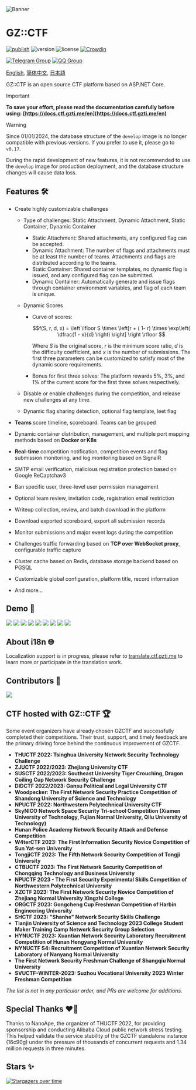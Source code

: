 <picture>
  <source media="(prefers-color-scheme: dark)" srcset="assets/banner.dark.svg">
  <img alt="Banner" src="assets/banner.light.svg">
</picture>

# GZ::CTF

[![publish](https://github.com/GZTimeWalker/GZCTF/actions/workflows/ci.yml/badge.svg)](https://github.com/GZTimeWalker/GZCTF/actions/workflows/ci.yml)
![version](https://img.shields.io/github/v/release/GZTimeWalker/GZCTF?include_prereleases&label=version)
![license](https://img.shields.io/github/license/GZTimeWalker/GZCTF?color=FF5531)
[![Crowdin](https://badges.crowdin.net/gzctf/localized.svg)](https://crowdin.com/project/gzctf)

[![Telegram Group](https://img.shields.io/endpoint?color=blue&url=https%3A%2F%2Ftg.sumanjay.workers.dev%2Fgzctf)](https://telegram.dog/gzctf)
[![QQ Group](https://img.shields.io/badge/QQ%20Group-903244818-blue)](https://jq.qq.com/?_wv=1027&k=muSqhF9x)

[English](./README.md), [简体中文](./README.zh.md), [日本語](./README.ja.md)

GZ::CTF is an open source CTF platform based on ASP.NET Core.

> [!IMPORTANT]
> **To save your effort, please read the documentation carefully before using: [https://docs.ctf.gzti.me/en](https://docs.ctf.gzti.me/en)**

> [!WARNING]
> Since 01/01/2024, the database structure of the `develop` image is no longer compatible with previous versions. If you prefer to use it, please go to `v0.17`.
>
> During the rapid development of new features, it is not recommended to use the `develop` image for production deployment, and the database structure changes will cause data loss.

## Features 🛠️

- Create highly customizable challenges

  - Type of challenges: Static Attachment, Dynamic Attachment, Static Container, Dynamic Container
    - Static Attachment: Shared attachments, any configured flag can be accepted.
    - Dynamic Attachment: The number of flags and attachments must be at least the number of teams. Attachments and flags are distributed according to the teams.
    - Static Container: Shared container templates, no dynamic flag is issued, and any configured flag can be submitted.
    - Dynamic Container: Automatically generate and issue flags through container environment variables, and flag of each team is unique.

  - Dynamic Scores

    - Curve of scores:

      $$f(S, r, d, x) = \left \lfloor S \times \left[r  + ( 1- r) \times \exp\left( \dfrac{1 - x}{d} \right) \right] \right \rfloor $$

      Where $S$ is the original score, $r$ is the minimum score ratio, $d$ is the difficulty coefficient, and $x$ is the number of submissions. The first three parameters can be customized to satisfy most of the dynamic score requirements.

    - Bonus for first three solves:
      The platform rewards 5%, 3%, and 1% of the current score for the first three solves respectively.

  - Disable or enable challenges during the competition, and release new challenges at any time.
  - Dynamic flag sharing detection, optional flag template, leet flag


- **Teams** score timeline, scoreboard. Teams can be grouped
- Dynamic container distribution, management, and multiple port mapping methods based on **Docker or K8s**
- **Real-time** competition notification, competition events and flag submission monitoring, and log monitoring based on SignalR
- SMTP email verification, malicious registration protection based on Google ReCaptchav3
- Ban specific user, three-level user permission management
- Optional team review, invitation code, registration email restriction
- Writeup collection, review, and batch download in the platform
- Download exported scoreboard, export all submission records
- Monitor submissions and major event logs during the competition
- Challenges traffic forwarding based on **TCP over WebSocket proxy**, configurable traffic capture
- Cluster cache based on Redis, database storage backend based on PGSQL
- Customizable global configuration, platform title, record information
- And more...

## Demo 🗿

![](assets/demo-1.png)
![](assets/demo-2.png)
![](assets/demo-3.png)
![](assets/demo-4.png)
![](assets/demo-5.png)
![](assets/demo-6.png)
![](assets/demo-7.png)
![](assets/demo-8.png)
![](assets/demo-9.png)

## About i18n 🌐

Localization support is in progress, please refer to [translate.ctf.gzti.me](https://translate.ctf.gzti.me) to learn more or participate in the translation work.

## Contributors 👋

<a href="https://github.com/GZTimeWalker/GZCTF/graphs/contributors">
  <img src="https://contrib.rocks/image?repo=GZTimeWalker/GZCTF" />
</a>

## CTF hosted with GZ::CTF 🏆

Some event organizers have already chosen GZCTF and successfully completed their competitions. Their trust, support, and timely feedback are the primary driving force behind the continuous improvement of GZCTF.

- **THUCTF 2022: Tsinghua University Network Security Technology Challenge**
- **ZJUCTF 2022/2023: Zhejiang University CTF**
- **SUSCTF 2022/2023: Southeast University Tiger Crouching, Dragon Coiling Cup Network Security Challenge**
- **DIDCTF 2022/2023: Gansu Political and Legal University CTF**
- **Woodpecker: The First Network Security Practice Competition of Shandong University of Science and Technology**
- **NPUCTF 2022: Northwestern Polytechnical University CTF**
- **SkyNICO Network Space Security Tri-school Competition (Xiamen University of Technology, Fujian Normal University, Qilu University of Technology)**
- **Hunan Police Academy Network Security Attack and Defense Competition**
- **W4terCTF 2023: The First Information Security Novice Competition of Sun Yat-sen University**
- **TongjiCTF 2023: The Fifth Network Security Competition of Tongji University**
- **CTBUCTF 2023: The First Network Security Competition of Chongqing Technology and Business University**
- **NPUCTF 2023 - The First Security Experimental Skills Competition of Northwestern Polytechnical University**
- **XZCTF 2023: The First Network Security Novice Competition of Zhejiang Normal University Xingzhi College**
- **ORGCTF 2023: Gongcheng Cup Freshman Competition of Harbin Engineering University**
- **SHCTF 2023: "Shanhe" Network Security Skills Challenge**
- **Tianjin University of Science and Technology 2023 College Student Maker Training Camp Network Security Group Selection**
- **HYNUCTF 2023: Xuantian Network Security Laboratory Recruitment Competition of Hunan Hengyang Normal University**
- **NYNUCTF S4: Recruitment Competition of Xuantian Network Security Laboratory of Nanyang Normal University**
- **The First Network Security Freshman Challenge of Shangqiu Normal University**
- **SVUCTF-WINTER-2023: Suzhou Vocational University 2023 Winter Freshman Competition**

_The list is not in any particular order, and PRs are welcome for additions._

## Special Thanks ❤️‍🔥

Thanks to NanoApe, the organizer of THUCTF 2022, for providing sponsorship and conducting Alibaba Cloud public network stress testing. This helped validate the service stability of the GZCTF standalone instance (16c90g) under the pressure of thousands of concurrent requests and 1.34 million requests in three minutes.

## Stars ✨

[![Stargazers over time](https://starchart.cc/GZTimeWalker/GZCTF.svg)](https://starchart.cc/GZTimeWalker/GZCTF)
